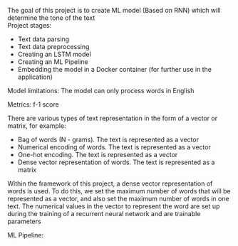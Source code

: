 The goal of this project is to create ML model (Based on RNN) which will determine the tone of the text  
Project stages: 
- Text data parsing 
- Text data preprocessing
- Creating an LSTM model
- Creating an ML Pipeline
- Embedding the model in a Docker container (for further use in the application)

Model limitations: The model can only process words in English

Metrics: f-1 score

There are various types of text representation in the form of a vector or matrix, for example:  
- Bag of words (N - grams). The text is represented as a vector   
- Numerical encoding of words. The text is represented as a vector  
- One-hot encoding. The text is represented as a vector  
- Dense vector representation of words. The text is represented as a matrix  

Within the framework of this project, a dense vector representation of words is used. To do this, we set the maximum number of words that will be represented as a vector, and also set the maximum number of words in one text. The numerical values in the vector to represent the word are set up during the training of a recurrent neural network and are trainable parameters


ML Pipeline: 

